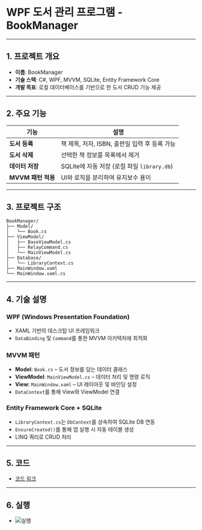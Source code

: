 # WPF 도서 관리 프로그램 - BookManager

---

## 1. 프로젝트 개요

- **이름**: BookManager  
- **기술 스택**: C#, WPF, MVVM, SQLite, Entity Framework Core  
- **개발 목표**: 로컬 데이터베이스를 기반으로 한 도서 CRUD 기능 제공  

---

## 2. 주요 기능

| 기능       | 설명 |
|------------|------|
| **도서 등록** | 책 제목, 저자, ISBN, 출판일 입력 후 등록 가능 |
| **도서 삭제** | 선택한 책 정보를 목록에서 제거 |
| **데이터 저장** | SQLite에 자동 저장 (로컬 파일 `library.db`) |
| **MVVM 패턴 적용** | UI와 로직을 분리하여 유지보수 용이 |

---

## 3. 프로젝트 구조

```
BookManager/
├── Model/
│   └── Book.cs
├── ViewModel/
│   ├── BaseViewModel.cs
│   ├── RelayCommand.cs
│   └── MainViewModel.cs
├── Database/
│   └── LibraryContext.cs
├── MainWindow.xaml
└── MainWindow.xaml.cs
```

---

## 4. 기술 설명

### WPF (Windows Presentation Foundation)

- XAML 기반의 데스크탑 UI 프레임워크  
- `DataBinding` 및 `Command`를 통한 MVVM 아키텍처에 최적화  

### MVVM 패턴

- **Model**: `Book.cs` – 도서 정보를 담는 데이터 클래스  
- **ViewModel**: `MainViewModel.cs` – 데이터 처리 및 명령 로직  
- **View**: `MainWindow.xaml` – UI 레이아웃 및 바인딩 설정  
- `DataContext`를 통해 View와 ViewModel 연결  

### Entity Framework Core + SQLite

- `LibraryContext.cs`는 `DbContext`를 상속하여 SQLite DB 연동  
- `EnsureCreated()`를 통해 앱 실행 시 자동 테이블 생성  
- LINQ 쿼리로 CRUD 처리

---

## 5. 코드

- [코드 링크](https://github.com/ShawnKim2/BookManager)

---

## 6. 실행

- ![
 실행   
](ShawnKim2/blog/img/csharpbookmanager.png)